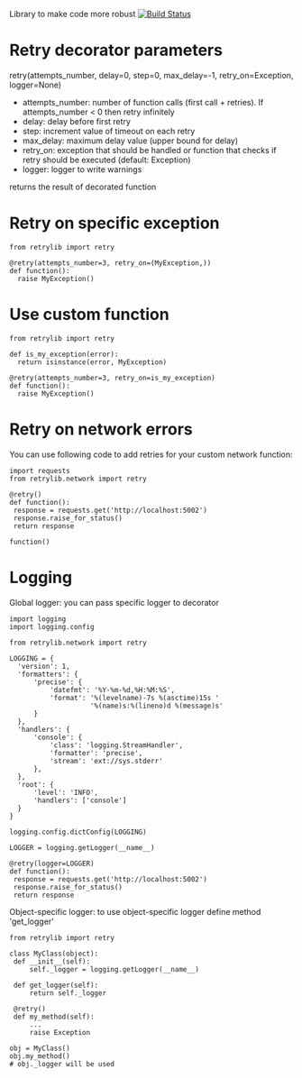 Library to make code more robust
[![Build Status](https://travis-ci.org/sbunatyan/retrylib.svg?branch=master)](https://travis-ci.org/sbunatyan/retrylib)

# Retry decorator parameters


retry(attempts_number, delay=0, step=0, max_delay=-1, retry_on=Exception, logger=None)

* attempts_number: number of function calls (first call + retries). If attempts_number < 0 then retry infinitely
* delay: delay before first retry
* step: increment value of timeout on each retry
* max_delay: maximum delay value (upper bound for delay)
* retry_on: exception that should be handled or function that checks
                     if retry should be executed (default: Exception)
* logger: logger to write warnings

returns the result of decorated function



# Retry on specific exception

    from retrylib import retry

    @retry(attempts_number=3, retry_on=(MyException,))
    def function():
      raise MyException()


# Use custom function


    from retrylib import retry

    def is_my_exception(error):
      return isinstance(error, MyException)

    @retry(attempts_number=3, retry_on=is_my_exception)
    def function():
      raise MyException()


# Retry on network errors


You can use following code to add retries for your custom network
function:

    import requests
    from retrylib.network import retry

    @retry()
    def function():
     response = requests.get('http://localhost:5002')
     response.raise_for_status()
     return response

    function()


# Logging


Global logger: you can pass specific logger to decorator

    import logging
    import logging.config

    from retrylib.network import retry

    LOGGING = {
      'version': 1,
      'formatters': {
          'precise': {
              'datefmt': '%Y-%m-%d,%H:%M:%S',
              'format': '%(levelname)-7s %(asctime)15s '
                        '%(name)s:%(lineno)d %(message)s'
          }
      },
      'handlers': {
          'console': {
              'class': 'logging.StreamHandler',
              'formatter': 'precise',
              'stream': 'ext://sys.stderr'
          },
      },
      'root': {
          'level': 'INFO',
          'handlers': ['console']
      }
    }

    logging.config.dictConfig(LOGGING)

    LOGGER = logging.getLogger(__name__)

    @retry(logger=LOGGER)
    def function():
     response = requests.get('http://localhost:5002')
     response.raise_for_status()
     return response


Object-specific logger: to use object-specific logger define method 'get_logger'

    from retrylib import retry

    class MyClass(object):
     def __init__(self):
         self._logger = logging.getLogger(__name__)

     def get_logger(self):
         return self._logger

     @retry()
     def my_method(self):
         ...
         raise Exception

    obj = MyClass()
    obj.my_method()
    # obj._logger will be used
